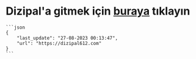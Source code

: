 # Dizipal'a gitmek için [buraya](https://dizipal612.com) tıklayın

    ```json
    {
        "last_update": "27-08-2023 00:13:47",
        "url": "https://dizipal612.com"
    }
    ```